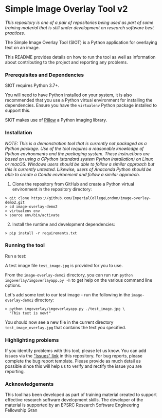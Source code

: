 # Simple Image Overlay Tool v2

_This repository is one of a pair of repositories being used as part of some
training material that is still under development on research software best
practices._

The Simple Image Overlay Tool (SIOT) is a Python application for overlaying text on an image.

This README provides details on how to run the tool as well as information about contributing to the project and reporting any problems.

### Prerequisites and Dependencies

SIOT requires Python 3.7+.

You will need to have Python installed on your system, it is also recommended that you use a Python virtual environment for installing the dependencies. Ensure you have the `virtualenv` Python package installed to support this.

SIOT makes use of [Pillow](https://pillow.readthedocs.io/en/stable/) a Python imaging library.

### Installation

_NOTE: This is a demonstration tool that is currently not packaged as a Python package. Use of the tool requires a reasonable knowledge of Python environments and the packaging system. These instructions are based on using a CPython (standard system Python installation) on Linux or macOS. Windows users should be able to follow a similar approach but this is currently untested. Likewise, users of Anaconda Python should be able to create a Conda environment and follow a similar approach._

1) Clone the repository from GitHub and create a Python virtual environment in the repository directory:

```
> git clone https://github.com/ImperialCollegeLondon/image-overlay-demo2.git
> cd image-overlay-demo2
> virtualenv env
> source env/bin/activate
```

2) Install the runtime and development dependencies:

```
> pip install -r requirements.txt
```

### Running the tool

Run a test:

A test image file `test_image.jpg` is provided for you to use.

From the `image-overlay-demo2` directory, you can run run `python imgoverlay/imgoverlayapp.py -h` to get help on the various command line options.

Let's add some text to our test image - run the following in the `image-overlay-demo2` directory:

```
> python imgoverlay/imgoverlayapp.py ./test_image.jpg \
  "This text is new!"
```

You should now see a new file in the current directory `test_image_overlay.jpg` that contains the text you specified.

### Highlighting problems

If you identify problems with this tool, please let us know. You can add issues via the ["Issues" link](https://github.com/ImperialCollegeLondon/image-overlay-demo2/issues) in this repository. For bug reports, please complete the bug report template. Please provide as much detail as possible since this will help us to verify and rectify the issue you are reporting.


### Acknowledgements

This tool has been developed as part of training material created to support effective research software development skills. The developer of the material is supported by an EPSRC Research Software Engineering Fellowship Gran